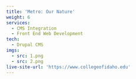 ```yaml
---
title: 'Metro: Our Nature'
weight: 6
services:
  - CMS Integration
  - Front End Web Development
tech:
  - Drupal CMS
imgs:
  - src: 1.png
  - src: 2.png
live-site-url: 'https://www.collegeofidaho.edu'
---
```


